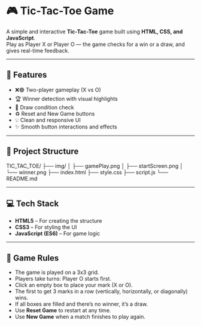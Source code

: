 # 🎮 Tic-Tac-Toe Game

A simple and interactive **Tic-Tac-Toe** game built using **HTML, CSS, and JavaScript**.  
Play as Player X or Player O — the game checks for a win or a draw, and gives real-time feedback.

---

## 🚀 Features

- ❌🟢 Two-player gameplay (X vs O)
- 🏆 Winner detection with visual highlights
- 🤝 Draw condition check
- ♻️ Reset and New Game buttons
- 💡 Clean and responsive UI
- ✨ Smooth button interactions and effects

---

## 📁 Project Structure

TIC_TAC_TOE/
├── img/
│   ├── gamePlay.png
│   ├── startScreen.png
│   └── winner.png
├── index.html
├── style.css
├── script.js
└── README.md

---

## 💻 Tech Stack

- **HTML5** – For creating the structure
- **CSS3** – For styling the UI
- **JavaScript (ES6)** – For game logic

---

## 🧠 Game Rules

- The game is played on a 3x3 grid.
- Players take turns: Player O starts first.
- Click an empty box to place your mark (X or O).
- The first to get 3 marks in a row (vertically, horizontally, or diagonally) wins.
- If all boxes are filled and there’s no winner, it’s a draw.
- Use **Reset Game** to restart at any time.
- Use **New Game** when a match finishes to play again.
